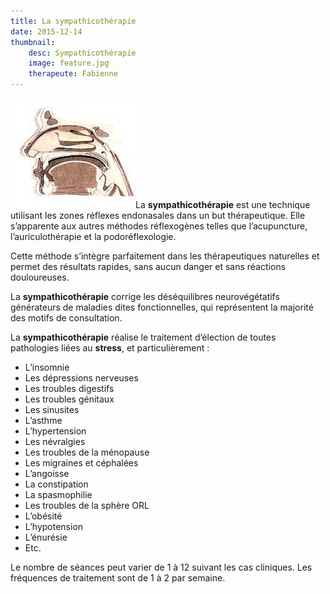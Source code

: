 ```yaml
---
title: La sympathicothérapie
date: 2015-12-14
thumbnail:
    desc: Sympathicothérapie
    image: feature.jpg
    therapeute: Fabienne
---
```


<a href="./images/sympatico.jpg"><img class="alignleft" alt="sympatico" src="images/sympatico.jpg" width="200" height="176" /></a>La **sympathicothérapie** est une technique utilisant les zones réflexes endonasales dans un but thérapeutique. Elle s’apparente aux autres méthodes réflexogènes telles que l’acupuncture, l’auriculothérapie et la podoréflexologie.

Cette méthode s’intègre parfaitement dans les thérapeutiques naturelles et permet des résultats rapides, sans aucun danger et sans réactions douloureuses.

La **sympathicothérapie** corrige les déséquilibres neurovégétatifs générateurs de maladies dites fonctionnelles, qui représentent la majorité des motifs de consultation.

La **sympathicothérapie** réalise le traitement d’élection de toutes pathologies liées au **stress**, et particulièrement :

<div class="columns2">
<ul>
<li>L’insomnie</li>
<li>Les dépressions nerveuses</li>
<li>Les troubles digestifs</li>
<li>Les troubles génitaux</li>
<li>Les sinusites</li>
<li>L’asthme</li>
<li>L’hypertension</li>
<li>Les névralgies</li>
<li>Les troubles de la ménopause</li>
<li>Les migraines et céphalées</li>
<li>L’angoisse</li>
<li>La constipation</li>
<li>La spasmophilie</li>
<li>Les troubles de la sphère ORL</li>
<li>L’obésité</li>
<li>L’hypotension</li>
<li>L’énurésie</li>
<li>Etc.</li>
</ul>
</div>

Le nombre de séances peut varier de 1 à 12 suivant les cas cliniques. Les fréquences de traitement sont de 1 à 2 par semaine.
